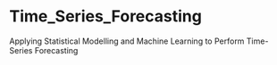 # Time_Series_Forecasting
Applying Statistical Modelling and Machine Learning to Perform Time-Series Forecasting

